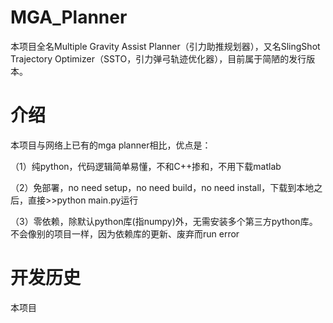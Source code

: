 # MGA_Planner

本项目全名Multiple Gravity Assist Planner（引力助推规划器），又名SlingShot Trajectory Optimizer（SSTO，引力弹弓轨迹优化器），目前属于简陋的发行版本。


# 介绍

本项目与网络上已有的mga planner相比，优点是：

（1）纯python，代码逻辑简单易懂，不和C++掺和，不用下载matlab

（2）免部署，no need setup，no need build，no need install，下载到本地之后，直接>>python main.py运行

（3）零依赖，除默认python库(指numpy)外，无需安装多个第三方python库。不会像别的项目一样，因为依赖库的更新、废弃而run error


# 开发历史

本项目
